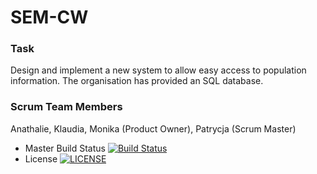 # SEM-CW

### Task
Design and implement a new system to allow easy access to population information. The organisation has provided an SQL database.

### Scrum Team Members
Anathalie, 
Klaudia, 
Monika (Product Owner), 
Patrycja (Scrum Master)


- Master Build Status [![Build Status](https://travis-ci.com/KlaudiaJaros/SEM-CW.svg?branch=master)](https://travis-ci.com/KlaudiaJaros/SEM-CW)
- License [![LICENSE](https://img.shields.io/github/license/KlaudiaJaros/SEM-CW.svg?style=flat-square)](https://github.com/KlaudiaJaros/SEM-CW/blob/master/LICENSE)